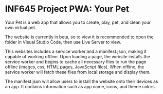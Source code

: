 # INF645 Project PWA: Your Pet
Your Pet is a web app that allows you to create, play, pet, and clean your own virtual pet.

The website is currently in beta, so to view it is recommended to open the folder in Visual Studio Code, then use Live Server to view.

This websites includes a service worker and a manifest.json, making it capable of working offline. Upon loading a page, the website installs the service worker and begins to cache all necessary files to run the page offline (images, css, HTML pages, JavaScript files). When offline, the service worker will fetch these files from local storage and display them.

The manifest.json will allow users to install the website onto their devices as an app. It contains information such as app name, icons, and theme colors.
